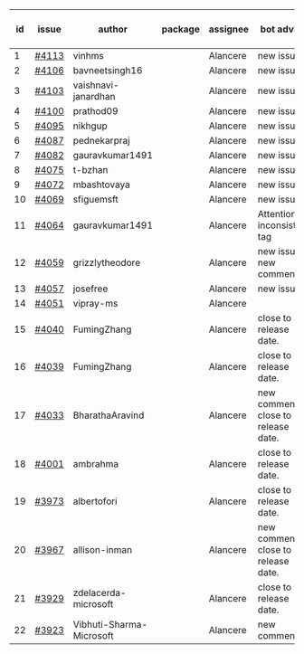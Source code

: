 | id | issue | author | package | assignee | bot advice | created date of issue | target release date | date from target |
| ------ | ------ | ------ | ------ | ------ | ------ | ------ | ------ | :-----: |
| 1 | [#4113](https://github.com/Azure/sdk-release-request/issues/4113) | vinhms |  | Alancere | new issue. | 04-28 | 05-26 |  |
| 2 | [#4106](https://github.com/Azure/sdk-release-request/issues/4106) | bavneetsingh16 |  | Alancere | new issue. | 04-28 | 05-26 |  |
| 3 | [#4103](https://github.com/Azure/sdk-release-request/issues/4103) | vaishnavi-janardhan |  | Alancere | new issue. | 04-27 | 05-26 |  |
| 4 | [#4100](https://github.com/Azure/sdk-release-request/issues/4100) | prathod09 |  | Alancere | new issue. | 04-26 | 05-26 |  |
| 5 | [#4095](https://github.com/Azure/sdk-release-request/issues/4095) | nikhgup |  | Alancere | new issue. | 04-26 | 05-26 |  |
| 6 | [#4087](https://github.com/Azure/sdk-release-request/issues/4087) | pednekarpraj |  | Alancere | new issue. | 04-25 | 05-26 |  |
| 7 | [#4082](https://github.com/Azure/sdk-release-request/issues/4082) | gauravkumar1491 |  | Alancere | new issue. | 04-24 | 05-26 |  |
| 8 | [#4075](https://github.com/Azure/sdk-release-request/issues/4075) | t-bzhan |  | Alancere | new issue. | 04-23 | 05-26 |  |
| 9 | [#4072](https://github.com/Azure/sdk-release-request/issues/4072) | mbashtovaya |  | Alancere | new issue. | 04-21 | 05-26 |  |
| 10 | [#4069](https://github.com/Azure/sdk-release-request/issues/4069) | sfiguemsft |  | Alancere | new issue. | 04-20 | 05-26 |  |
| 11 | [#4064](https://github.com/Azure/sdk-release-request/issues/4064) | gauravkumar1491 |  | Alancere | Attention to inconsistent tag | 04-18 | 05-26 |  |
| 12 | [#4059](https://github.com/Azure/sdk-release-request/issues/4059) | grizzlytheodore |  | Alancere | new issue. new comment. | 04-18 | 05-26 |  |
| 13 | [#4057](https://github.com/Azure/sdk-release-request/issues/4057) | josefree |  | Alancere | new issue. | 04-18 | 05-26 |  |
| 14 | [#4051](https://github.com/Azure/sdk-release-request/issues/4051) | vipray-ms |  | Alancere |  | 04-17 | 05-26 |  |
| 15 | [#4040](https://github.com/Azure/sdk-release-request/issues/4040) | FumingZhang |  | Alancere | close to release date.  | 04-13 | 04-28 | -2 |
| 16 | [#4039](https://github.com/Azure/sdk-release-request/issues/4039) | FumingZhang |  | Alancere | close to release date.  | 04-13 | 04-28 | -2 |
| 17 | [#4033](https://github.com/Azure/sdk-release-request/issues/4033) | BharathaAravind |  | Alancere | new comment. close to release date.  | 04-12 | 04-28 | -2 |
| 18 | [#4001](https://github.com/Azure/sdk-release-request/issues/4001) | ambrahma |  | Alancere | close to release date.  | 03-27 | 04-28 | -2 |
| 19 | [#3973](https://github.com/Azure/sdk-release-request/issues/3973) | albertofori |  | Alancere | close to release date.  | 03-22 | 04-28 | -2 |
| 20 | [#3967](https://github.com/Azure/sdk-release-request/issues/3967) | allison-inman |  | Alancere | new comment. close to release date.  | 03-22 | 04-28 | -2 |
| 21 | [#3929](https://github.com/Azure/sdk-release-request/issues/3929) | zdelacerda-microsoft |  | Alancere | close to release date.  | 03-15 | 04-28 | -2 |
| 22 | [#3923](https://github.com/Azure/sdk-release-request/issues/3923) | Vibhuti-Sharma-Microsoft |  | Alancere | new comment. | 03-10 | 05-04 |  |

